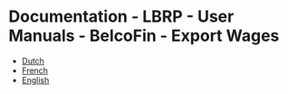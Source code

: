# Documentation - LBRP - User Manuals - BelcoFin - Export Wages

- [Dutch](NL.MD)
- [French](FR.MD)
- [English](EN.MD)